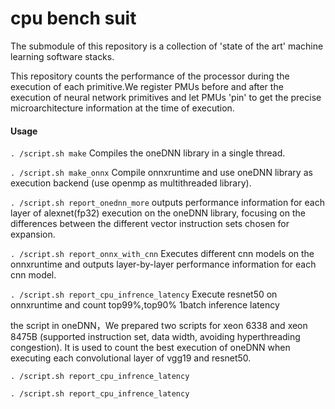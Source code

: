 # cpu bench suit

The submodule of this repository is a collection of 'state of the art' machine learning software stacks.

This repository counts the performance of the processor during the execution of each primitive.We register PMUs before and after the execution of neural network primitives and let PMUs 'pin' to get the precise microarchitecture information at the time of execution.

#### Usage

`. /script.sh make` Compiles the oneDNN library in a single thread.

`. /script.sh make_onnx` Compile onnxruntime and use oneDNN library as execution backend (use openmp as multithreaded library).

`. /script.sh report_onednn_more` outputs performance information for each layer of alexnet(fp32) execution on the oneDNN library, focusing on the differences between the different vector instruction sets chosen for expansion.

`. /script.sh report_onnx_with_cnn` Executes different cnn models on the onnxruntime and outputs layer-by-layer performance information for each cnn model.

`. /script.sh report_cpu_infrence_latency` Execute resnet50 on onnxruntime and count top99%,top90% 1batch inference latency

the script in oneDNN，We prepared two scripts for xeon 6338 and xeon 8475B (supported instruction set, data width, avoiding hyperthreading congestion). It is used to count the best execution of oneDNN when executing each convolutional layer of vgg19 and resnet50.

`. /script.sh report_cpu_infrence_latency`

`. /script.sh report_cpu_infrence_latency`
